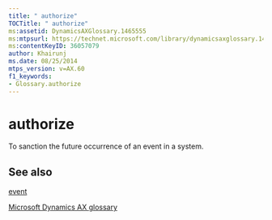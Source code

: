 ```yaml
---
title: " authorize"
TOCTitle: " authorize"
ms:assetid: DynamicsAXGlossary.1465555
ms:mtpsurl: https://technet.microsoft.com/library/dynamicsaxglossary.1465555(v=AX.60)
ms:contentKeyID: 36057079
author: Khairunj
ms.date: 08/25/2014
mtps_version: v=AX.60
f1_keywords:
- Glossary.authorize
---
```


# authorize

To sanction the future occurrence of an event in a system.

## See also

[event](event.md)

[Microsoft Dynamics AX glossary](glossary/microsoft-dynamics-ax-glossary.md)

  


